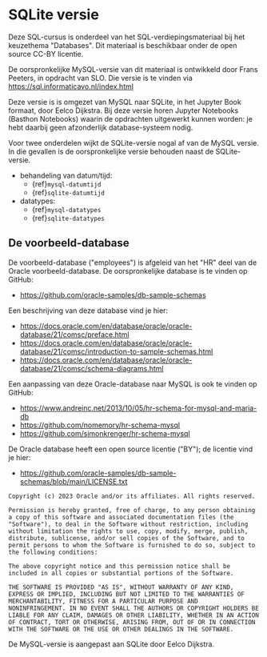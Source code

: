 # SQLite versie

Deze SQL-cursus is onderdeel van het SQL-verdiepingsmateriaal bij het keuzethema "Databases".
Dit materiaal is beschikbaar onder de open source CC-BY licentie.

De oorspronkelijke MySQL-versie van dit materiaal is ontwikkeld door Frans Peeters, in opdracht van SLO.
Die versie is te vinden via https://sql.informaticavo.nl/index.html

Deze versie is is omgezet van MySQL naar SQLite, in het Jupyter Book formaat, door Eelco Dijkstra.
Bij deze versie horen Jupyter Notebooks (Basthon Notebooks) waarin de opdrachten uitgewerkt kunnen worden:
je hebt daarbij geen afzonderlijk database-systeem nodig.

Voor twee onderdelen wijkt de SQLite-versie nogal af van de MySQL versie. 
In die gevallen is de oorspronkelijke versie behouden naast de SQLite-versie.

* behandeling van datum/tijd:
    * {ref}`mysql-datumtijd`
    * {ref}`sqlite-datumtijd`
* datatypes:
    * {ref}`mysql-datatypes`
    * {ref}`sqlite-datatypes` 

## De voorbeeld-database

De voorbeeld-database ("employees") is afgeleid van het "HR" deel van de Oracle voorbeeld-database.
De oorspronkelijke database is te vinden op GitHub:

* https://github.com/oracle-samples/db-sample-schemas

Een beschrijving van deze database vind je hier: 

* https://docs.oracle.com/en/database/oracle/oracle-database/21/comsc/preface.html
* https://docs.oracle.com/en/database/oracle/oracle-database/21/comsc/introduction-to-sample-schemas.html
* https://docs.oracle.com/en/database/oracle/oracle-database/21/comsc/schema-diagrams.html

Een aanpassing van deze Oracle-database naar MySQL is ook te vinden op GitHub:

* https://www.andreinc.net/2013/10/05/hr-schema-for-mysql-and-maria-db
* https://github.com/nomemory/hr-schema-mysql
* https://github.com/simonkrenger/hr-schema-mysql


De Oracle database heeft een open source licentie ("BY"); de licentie vind je hier:

* https://github.com/oracle-samples/db-sample-schemas/blob/main/LICENSE.txt

```
Copyright (c) 2023 Oracle and/or its affiliates. All rights reserved.

Permission is hereby granted, free of charge, to any person obtaining
a copy of this software and associated documentation files (the
"Software"), to deal in the Software without restriction, including
without limitation the rights to use, copy, modify, merge, publish,
distribute, sublicense, and/or sell copies of the Software, and to
permit persons to whom the Software is furnished to do so, subject to
the following conditions:

The above copyright notice and this permission notice shall be
included in all copies or substantial portions of the Software.

THE SOFTWARE IS PROVIDED "AS IS", WITHOUT WARRANTY OF ANY KIND,
EXPRESS OR IMPLIED, INCLUDING BUT NOT LIMITED TO THE WARRANTIES OF
MERCHANTABILITY, FITNESS FOR A PARTICULAR PURPOSE AND
NONINFRINGEMENT. IN NO EVENT SHALL THE AUTHORS OR COPYRIGHT HOLDERS BE
LIABLE FOR ANY CLAIM, DAMAGES OR OTHER LIABILITY, WHETHER IN AN ACTION
OF CONTRACT, TORT OR OTHERWISE, ARISING FROM, OUT OF OR IN CONNECTION
WITH THE SOFTWARE OR THE USE OR OTHER DEALINGS IN THE SOFTWARE.
```

De MySQL-versie is aangepast aan SQLite door Eelco Dijkstra.